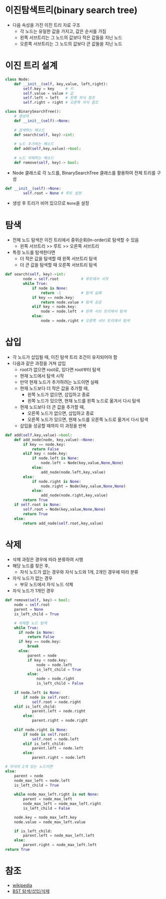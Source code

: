 # 이진탐색트리(binary search tree)
- 다음 속성을 가진 이진 트리 자료 구조
	- 각 노드는 유일한 값을 가지고, 값은 순서를 가짐
	- 왼쪽 서브트리는 그 노드의 값보다 작은 값들을 지닌 노드
	- 오른쪽 서브트리는 그 노드의 값보다 큰 값들을 지닌 노드

# 이진 트리 설계
```python
class Node:
    def __init__(self, key,value, left,right):
        self.key = key     # 키
        self.value = value # 값
        self.left = left   # 왼쪽 자식 참조
        self.right = right # 오른쪽 자식 참조

```

```python
class BinarySearchTree():	
	# 생성자
	def __init__(self)->None:
	
	# 검색하는 메소드
	def search(self, key)->int:
	
	# 노드 추가하는 메소드
	def add(self,key,value)->bool:
	
	# 노드 삭제하는 메소드
	def remove(self, key)-> bool:
```

- Node 클래스로 각 노드를, BinarySearchTree 클래스를 활용하여 전체 트리를 구성

```python
def __init__(self)->None:
        self.root = None # 루트 설정
```

- 생성 후 트리가 비어 있으므로 `None`을 설정

# 탐색
- 전체 노드 탐색은 이진 트리에서 중위순회(In-order)로 탐색할 수 있음
	- 왼쪽 서브트리 >> 루트 >> 오른쪽 서브트리
- 특정 노드를 탐색한다면
	- 더 작은 값을 탐색할 때 왼쪽 서브트리 탐색
	- 더 큰 값을 탐색할 때 오른쪽 서브트리 탐색

```python
def search(self, key)->int:
        node = self.root          # 루트에서 시작
        while True:
            if node is None: 
                return -1         # 탐색 실패
            if key == node.key:
                return node.value # 탐색 성공
            elif key < node.key:
                node = node.left  # 왼쪽 서브 트리에서 탐색
            else:
                node = node.right # 오른쪽 서브 트리에서 탐색
```

# 삽입
- 각 노드가 삽입될 때, 이진 탐색 트리 조건이 유지되어야 함
- 다음과 같은 과정을 거쳐 삽입
	- root가 없으면 root로, 있다면 root부터 탐색
	- 현재 노드에서 탐색 시작
	- 만약 현재 노드가 추가하려는 노드이면 실패
	- 현재 노드보다 더 작은 값을 추가할 때,
		- 왼쪽 노드가 없으면, 삽입하고 종료
		- 왼쪽 노드가 있으면, 현재 노드를 왼쪽 노드로 옮겨서 다시 탐색
	- 현재 노드보다 더 큰 값을 추가할 때,
		- 오른쪽 노드가 없으면, 삽입하고 종료
		- 오른쪽 노드가 있으면, 현재 노드를 오른쪽 노드로 옮겨서 다시 탐색
	- 삽입을 성공할 때까지 이 과정을 반복

```python
def add(self,key,value)->bool:
    def add_node(node, key,value)->None:
        if key == node.key: 
            return False
        elif key < node.key:
            if node.left is None:
                node.left = Node(key,value,None,None)
            else:
                add_node(node.left,key,value)
        else:
            if node.right is None:
                node.right = Node(key,value,None,None)
            else:
                add_node(node.right,key,value)
        return True
    if self.root is None:
        self.root = Node(key,value,None,None)
        return True
    else: 
        return add_node(self.root,key,value)
```

# 삭제
- 삭제 과정은 경우에 따라 분류하여 시행
- 해당 노드를 찾은 후,
	- 자식 노드가 없는 경우와 자식 노드와 1개,  2개인 경우에 따라 분류
- 자식 노드가 없는 경우
	- 부모 노드에서 자식 노드 삭제
- 자식 노드가 1개인 경우

```python
def remove(self, key)-> bool:
    node = self.root 
    parent = None 
    is_left_child = True 

    # 삭제할 노드 탐색
    while True:
      if node is None:
          return False
      if key == node.key:
          break
      else:
          parent = node
          if key < node.key:
              node = node.left
              is_left_child = True 
          else:
              node = node.right
              is_left_child = False 
    
    if node.left is None: 
        if node is self.root: 
            self.root = node.right
	elif is_left_child: 
            parent.left = node.right 
        else: 
            parent.right = node.right
    
    elif node.right is None: 
        if node is self.root: 
            self.root = node.left 
        elif is_left_child:
            parent.left = node.left 
        else:
            parent.right = node.left 
```

```python
# 자식이 2개 있는 노드이면
else: 
    parent = node
    node_max_left = node.left 
    is_left_child = True 
    
    while node_max_left.right is not None:
        parent = node_max_left
        node_max_left = node_max_left.right
        is_left_child = False

    node.key = node_max_left.key
    node.value = node_max_left.value

    if is_left_child:
        parent.left = node_max_left.left
    else:
        parent.right = node_max_left.left
return True
```

# 참조
- [wikipedia](https://ko.wikipedia.org/wiki/%EC%9D%B4%EC%A7%84_%ED%83%90%EC%83%89_%ED%8A%B8%EB%A6%AC)
- [BST 탐색/삽입/삭제](https://velog.io/@seanlion/bstimplementation)
